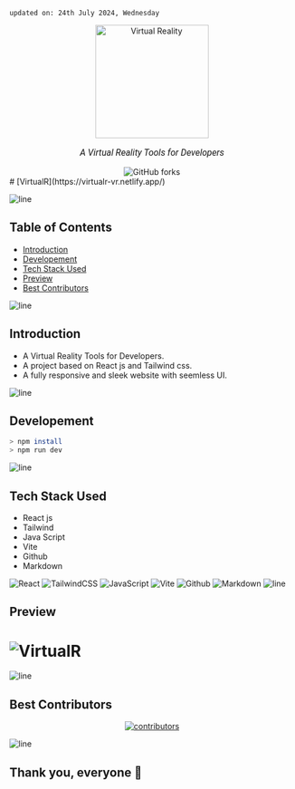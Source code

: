     updated on: 24th July 2024, Wednesday

<div align=center>
    <a href="https://github.com/SrijaAdhya12/virtualR">
        <img width="200" src="https://cdn-icons-png.flaticon.com/512/1377/1377892.png" alt="Virtual Reality">
    </a>
    <p style="font-family: roboto, calibri; font-size:12pt; font-style:italic"> A Virtual Reality Tools for Developers </p>
    <a src="https://github.com/SrijaAdhya12/virtualR/forks">
        <img alt="GitHub forks" src="https://img.shields.io/github/forks/SrijaAdhya12/virtualR">
    </a>
</div>
# [VirtualR](https://virtualr-vr.netlify.app/)

![line]

## Table of Contents

- [Introduction](#introduction)
- [Developement](#developement)
- [Tech Stack Used](#tech-stack-used)
- [Preview](#preview)
- [Best Contributors](#best-contributors)

![line]

## Introduction

- A Virtual Reality Tools for Developers.
- A project based on React js and Tailwind css.
- A fully responsive and sleek website with seemless UI.


![line]

## Developement

```sh
> npm install
> npm run dev
```

![line]

## Tech Stack Used

- React js
- Tailwind 
- Java Script
- Vite
- Github
- Markdown

![React](https://img.shields.io/badge/react-%2320232a.svg?style=for-the-badge&logo=react&logoColor=%2361DAFB) ![TailwindCSS](https://img.shields.io/badge/tailwindcss-%2338B2AC.svg?style=for-the-badge&logo=tailwind-css&logoColor=blue) ![JavaScript](https://img.shields.io/badge/javascript-%23323330.svg?style=for-the-badge&logo=javascript&logoColor=%23F7DF1E) ![Vite](https://img.shields.io/badge/vite-%23000000.svg?style=for-the-badge&logo=vite&logoColor=white) ![Github](https://img.shields.io/badge/github-%23121011.svg?style=for-the-badge&logo=github&logoColor=white) ![Markdown](https://img.shields.io/badge/markdown-%23121011.svg?style=for-the-badge&logo=markdown&logoColor=white)
![line]

## Preview

# ![VirtualR](https://github.com/user-attachments/assets/4116093c-5207-49cd-9fd2-3fa645ab01b2)

![line]

## Best Contributors

<div align="center">
    <a  href="https://github.com/SrijaAdhya12/Expense-App/graphs/contributors">
        <img src="https://contrib.rocks/image?repo=SrijaAdhya12/Expense-App" alt="contributors" />
    </a>
</div>

![line]

## Thank you, everyone 💚

[markdown badges]: https://github.com/Ileriayo/markdown-badges
[line]: https://user-images.githubusercontent.com/75939390/137615281-3a875960-92cc-407f-97fe-fd2319bdb252.png

<!-- 21/07/24 -->
